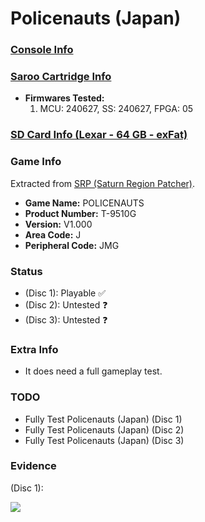 # Policenauts (Japan)

### [Console Info](../../../../Info/Consoles/VA13/README.md)

### [Saroo Cartridge Info](../../../../Info/Cartridges/RetroGameParadiseStore/1.32F/README.md)

- <b>Firmwares Tested:</b>
  1. MCU: 240627, SS: 240627, FPGA: 05

### [SD Card Info (Lexar - 64 GB - exFat)](../../../../Info/SdCards/Lexar/64GB/exfat/README.md)

### Game Info

Extracted from [SRP (Saturn Region Patcher)](https://segaxtreme.net/resources/saturn-region-patcher.81/download).

- <b>Game Name:</b> POLICENAUTS
- <b>Product Number:</b> T-9510G
- <b>Version:</b> V1.000
- <b>Area Code:</b> J
- <b>Peripheral Code:</b> JMG

### Status

- (Disc 1): Playable :white_check_mark:
- (Disc 2): Untested :question:
- (Disc 3): Untested :question:

### Extra Info

- It does need a full gameplay test.

### TODO

- Fully Test Policenauts (Japan) (Disc 1)
- Fully Test Policenauts (Japan) (Disc 2)
- Fully Test Policenauts (Japan) (Disc 3)

### Evidence

(Disc 1):

[![](https://img.youtube.com/vi/Fk_jh0U1k/0.jpg)](https://www.youtube.com/watch?v=Fk_jh0U1k)
